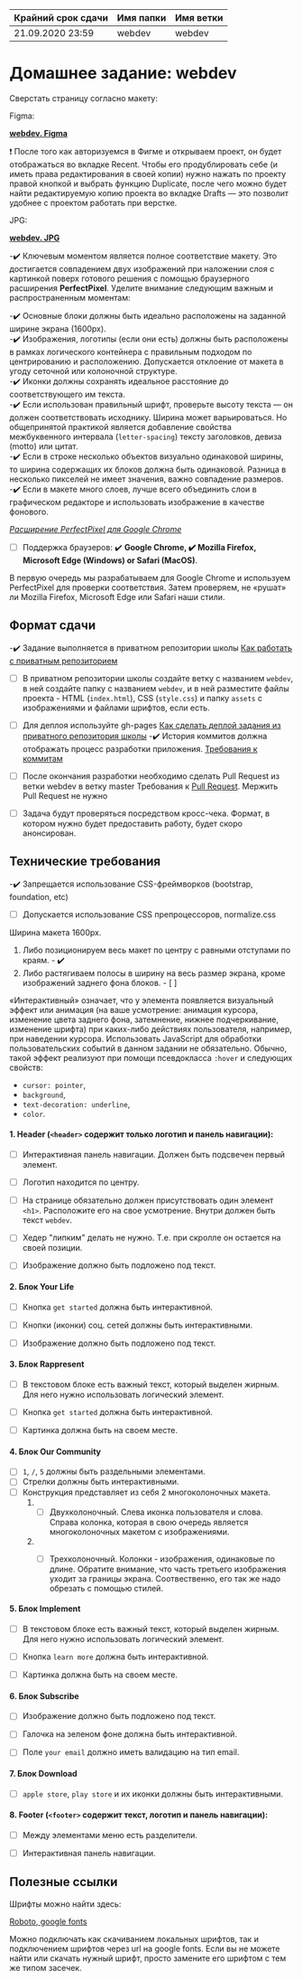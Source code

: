 | Крайний срок сдачи | Имя папки | Имя ветки |
| ----------- | ------------- | ------------- |
| 21.09.2020 23:59 | webdev | webdev |


# Домашнее задание: webdev

Сверстать страницу согласно макету:

Figma:

**[webdev. Figma](https://www.figma.com/file/EWG64LHNWmdi51cY0W1kqt/phototime?node-id=9%3A13)**

❗ После того как авторизуемся в Фигме и открываем проект, он будет отображаться во вкладке Recent. Чтобы его продублировать себе (и иметь права редактирования в своей копии) нужно нажать по проекту правой кнопкой и выбрать функцию Duplicate, после чего можно будет найти редактируемую копию проекта во вкладке Drafts — это позволит удобнее с проектом работать при верстке.

JPG:

**[webdev. JPG](https://github.com/rolling-scopes-school/tasks/blob/master/tasks/markups/level-1/webdev/webdev.jpg)**

-:heavy_check_mark: Ключевым моментом является полное соответствие макету. Это достигается совпадением двух изображений при наложении слоя с картинкой поверх готового решения с помощью браузерного расширения **PerfectPixel**. Уделите внимание следующим важным и распространенным моментам:

-:heavy_check_mark: Основные блоки должны быть идеально расположены на заданной ширине экрана (1600px).      
-:heavy_check_mark: Изображения, логотипы (если они есть) должны быть расположены в рамках логического контейнера с правильным подходом по центрированию и расположению.       Допускается отклоение от макета в угоду сеточной или колоночной структуре.    
-:heavy_check_mark: Иконки должны сохранять идеальное расстояние до соответствующего им текста.    
-:heavy_check_mark: Если использован правильный шрифт, проверьте высоту текста — он должен соответствовать исходнику. Ширина может варьироваться. Но общепринятой практикой является добавление свойства межбуквенного интервала (`letter-spacing`) тексту заголовков, девиза (motto) или цитат.      
-:heavy_check_mark: Если в строке несколько объектов визуально одинаковой ширины, то ширина содержащих их блоков должна быть одинаковой. Разница в несколько пикселей не имеет значения, важно совпадение размеров.     
-:heavy_check_mark: Если в макете много слоев, лучше всего объединить слои в графическом редакторе и использовать изображение в качестве фонового.     

*[Расширение PerfectPixel для Google Chrome](https://chrome.google.com/webstore/detail/perfectpixel-by-welldonec/dkaagdgjmgdmbnecmcefdhjekcoceebi?hl=en)*

- [ ] Поддержка браузеров: :heavy_check_mark: **Google Chrome, :heavy_check_mark: Mozilla Firefox, Microsoft Edge (Windows) or Safari (MacOS)**.

В первую очередь мы разрабатываем для Google Chrome и используем PerfectPixel для проверки соответствия. Затем проверяем, не «рушат» ли Mozilla Firefox, Microsoft Edge или Safari наши стили.


## Формат сдачи

-:heavy_check_mark: Задание выполняется в приватном репозитории школы [Как работать с приватным репозиторием](https://docs.rs.school/#/stage2?id=Как-работать-с-приватным-репозиторием)     
- [ ] В приватном репозитории школы создайте ветку с названием `webdev`, в ней создайте папку с названием `webdev`, и в ней разместите файлы проекта - HTML (`index.html`), CSS (`style.css`) и папку `assets` с изображениями и файлами шрифтов, если есть.
- [ ] Для деплоя используйте gh-pages [Как сделать деплой задания из приватного репозитория школы](https://docs.rs.school/#/stage2?id=Как-сделать-деплой-задания-из-приватного-репозитория-школы)
-:heavy_check_mark: История коммитов должна отображать процесс разработки приложения. [Требования к коммитам](https://docs.rs.school/#/git-convention)
- [ ] После окончания разработки необходимо сделать Pull Request из ветки webdev в ветку master Требования к [Pull Request](https://docs.rs.school/#/stage2?id=Требования-к-pull-request-pr). Мержить Pull Request не нужно
- [ ] Задача будут проверяться посредством кросс-чека. Формат, в котором нужно будет предоставить работу, будет скоро анонсирован.


## Технические требования

-:heavy_check_mark: Запрещается использование CSS-фреймворков (bootstrap, foundation, etc)     
- [ ] Допускается использование CSS препроцессоров, normalize.css

Ширина макета 1600px.
1. Либо позиционируем весь макет по центру с равными отступами по краям. - :heavy_check_mark:
2. Либо растягиваем полосы в ширину на весь размер экрана, кроме изображений заднего фона блоков.  - [ ]

«Интерактивный» означает, что у элемента появляется визуальный эффект или анимация (на ваше усмотрение: анимация курсора, изменение цвета заднего фона, затемнение, нижнее подчеркивание, изменение шрифта) при каких-либо действиях пользователя, например, при наведении курсора. Использовать JavaScript для обработки пользовательских событий в данном задании не обязательно. Обычно, такой эффект реализуют при помощи псевдокласса `:hover` и следующих свойств:
- `cursor: pointer`,
- `background`,
- `text-decoration: underline`,
- `color`.


#### 1. **Header** (`<header>` содержит только логотип и панель навигации):
- [ ] Интерактивная панель навигации. Должен быть подсвечен первый элемент.
- [ ] Логотип находится по центру.
- [ ] На странице обязательно должен присутствовать один элемент `<h1>`. Расположите его на свое усмотрение. Внутри должен быть текст `webdev`.
- [ ] Хедер "липким" делать не нужно. Т.е. при скролле он остается на своей позиции.
- [ ] Изображение должно быть подложено под текст.


#### 2. Блок **Your Life**
- [ ] Кнопка `get started` должна быть интерактивной.
- [ ] Кнопки (иконки) соц. сетей должны быть интерактивными.
- [ ] Изображение должно быть подложено под текст.


#### 3. Блок **Rappresent**
- [ ] В текстовом блоке есть важный текст, который выделен жирным. Для него нужно использовать логический элемент.
- [ ] Кнопка `get started` должна быть интерактивной.
- [ ] Картинка должна быть на своем месте.
  
  
#### 4. Блок **Our Community**
- [ ] `1`, `/`, `5` должны быть раздельными элементами.
- [ ] Стрелки должны быть интерактивными.
- [ ] Конструкция представляет из себя 2 многоколоночных макета.
  1. - [ ] Двухколоночный. Слева иконка пользователя и слова. Справа колонка, которая в свою очередь является многоколоночных макетом с изображениями.
  2. - [ ] Трехколоночный. Колонки - изображения, одинаковые по длине. Обратите внимание, что часть третьего изображения уходит за границы экрана. Соотвественно, его так же надо обрезать с помощью стилей.
  
  
#### 5. Блок **Implement**
- [ ] В текстовом блоке есть важный текст, который выделен жирным. Для него нужно использовать логический элемент.
- [ ] Кнопка `learn more` должна быть интерактивной.
- [ ] Картинка должна быть на своем месте.
  
  
#### 6. Блок **Subscribe**
- [ ] Изображение должно быть подложено под текст.
- [ ] Галочка на зеленом фоне должна быть интерактивной.
- [ ] Поле `your email` должно иметь валидацию на тип email.


#### 7. Блок **Download**
- [ ] `apple store`, `play store` и их иконки должны быть интерактивными.


#### 8. **Footer** (`<footer>` содержит текст, логотип и панель навигации):
- [ ] Между элементами меню есть разделители. 
- [ ] Интерактивная панель навигации.


## Полезные ссылки

Шрифты можно найти здесь:

[Roboto, google fonts](https://fonts.google.com/specimen/Roboto)

Можно подключать как скачиванием локальных шрифтов, так и подключением шрифтов через url на google fonts. Если вы не можете найти или скачать нужный шрифт, просто замените его шрифтом с тем же типом засечек.
